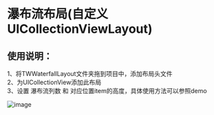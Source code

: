 # 瀑布流布局(自定义UICollectionViewLayout)

<h2>使用说明：</h2>

<div>
1、将TWWaterfallLayout文件夹拖到项目中，添加布局头文件<br>
2、为UICollectionView添加此布局<br>
3、设置 瀑布流列数 和 对应位置item的高度，具体使用方法可以参照demo<br>
</div>

![image](https://github.com/towey/WaterfallLayoutDemo/blob/master/gif/waterfall.gif)
